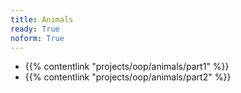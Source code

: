```yaml
---
title: Animals
ready: True
noform: True
---
```


- {{% contentlink "projects/oop/animals/part1" %}}
- {{% contentlink "projects/oop/animals/part2" %}}
